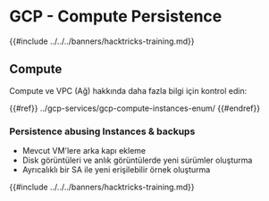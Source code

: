 # GCP - Compute Persistence

{{#include ../../../banners/hacktricks-training.md}}

## Compute

Compute ve VPC (Ağ) hakkında daha fazla bilgi için kontrol edin:

{{#ref}}
../gcp-services/gcp-compute-instances-enum/
{{#endref}}

### Persistence abusing Instances & backups

- Mevcut VM'lere arka kapı ekleme
- Disk görüntüleri ve anlık görüntülerde yeni sürümler oluşturma
- Ayrıcalıklı bir SA ile yeni erişilebilir örnek oluşturma

{{#include ../../../banners/hacktricks-training.md}}
